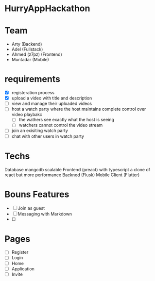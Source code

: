 # HurryAppHackathon
# Team
- Arty (Backend)
- Adel (Fullstack)
- Ahmed (z7pz) (Frontend)
- Muntadar (Mobile)

# requirements
- [X] registeration process
- [X] upload a video with title and description
- [ ] view and manage their uploaded videos
- [ ] host a watch party where the host maintains complete control over video playbakc
	- [ ] the wathers see exactly what the host is seeing
	- [ ] watchers cannot control the video stream
- [ ] join an exisiting watch party 
- [ ] chat with other users in watch party

# Techs
Database mangodb scalable
Frontend (preact) with typescript a clone of react but more performance
Backned (Flusk)
Mobile Client (Flutter)

# Bouns Features
- [ ] Join as guest
- [ ] Messaging with Markdown
- [ ] 

# Pages
- [ ] Register
- [ ] Login
- [ ] Home
- [ ] Application
- [ ] Invite
